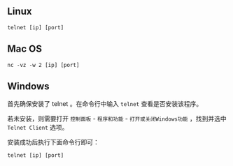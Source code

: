 ## Linux

```
telnet [ip] [port]
```

## Mac OS

```
nc -vz -w 2 [ip] [port]
```

## Windows

首先确保安装了 telnet 。在命令行中输入 `telnet` 查看是否安装该程序。

若未安装，则需要打开 `控制面板` - `程序和功能` - `打开或关闭Windows功能` ，找到并选中 `Telnet Client` 选项。

安装成功后执行下面命令行即可：

```
telnet [ip] [port]
```
